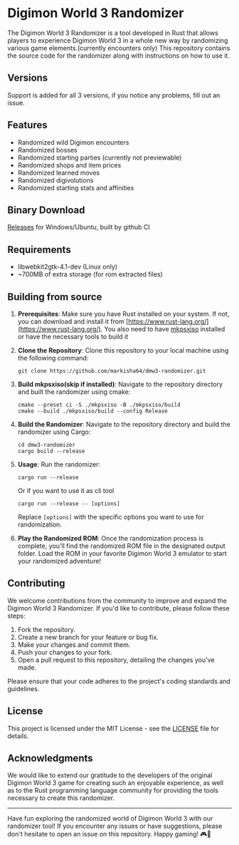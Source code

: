 
# Digimon World 3 Randomizer

The Digimon World 3 Randomizer is a tool developed in Rust that allows players to experience Digimon World 3 in a whole new way by randomizing various game elements.(currently encounters only) This repository contains the source code for the randomizer along with instructions on how to use it.

## Versions

Support is added for all 3 versions, if you notice any problems, fill out an issue.

## Features

- Randomized wild Digimon encounters
- Randomized bosses
- Randomized starting parties (currently not previewable)
- Randomized shops and item prices
- Randomized learned moves
- Randomized digivolutions
- Randomized starting stats and affinities

## Binary Download

[Releases](https://github.com/markisha64/dmw3-randomizer/releases) for Windows/Ubuntu, built by github CI

## Requirements

- libwebkit2gtk-4.1-dev (Linux only)
- ~700MB of extra storage (for rom extracted files)

## Building from source

1. **Prerequisites**: Make sure you have Rust installed on your system. If not, you can download and install it from [https://www.rust-lang.org/](https://www.rust-lang.org/).
   You also need to have [mkpsxiso](https://github.com/Lameguy64/mkpsxiso) installed or have the necessary tools to build it

2. **Clone the Repository**: Clone this repository to your local machine using the following command:
   ```shell
   git clone https://github.com/markisha64/dmw3-randomizer.git
   ```
3. **Build mkpsxiso(skip if installed)**: Navigate to the repository directory and built the randomizer using cmake:
   ```shell
   cmake --preset ci -S ./mkpsxiso -B ./mkpsxiso/build
   cmake --build ./mkpsxiso/build --config Release
   ```

4. **Build the Randomizer**: Navigate to the repository directory and build the randomizer using Cargo:
   ```shell
   cd dmw3-randomizer
   cargo build --release
   ```

5. **Usage**: Run the randomizer:
   ```shell
   cargo run --release
   ```
   Or if you want to use it as cli tool
   ```shell
   cargo run --release -- [options]
   ```
   Replace `[options]` with the specific options you want to use for randomization.


6. **Play the Randomized ROM**: Once the randomization process is complete, you'll find the randomized ROM file in the designated output folder. Load the ROM in your favorite Digimon World 3 emulator to start your randomized adventure!

## Contributing

We welcome contributions from the community to improve and expand the Digimon World 3 Randomizer. If you'd like to contribute, please follow these steps:

1. Fork the repository.
2. Create a new branch for your feature or bug fix.
3. Make your changes and commit them.
4. Push your changes to your fork.
5. Open a pull request to this repository, detailing the changes you've made.

Please ensure that your code adheres to the project's coding standards and guidelines.

## License

This project is licensed under the MIT License - see the [LICENSE](LICENSE.md) file for details.

## Acknowledgments

We would like to extend our gratitude to the developers of the original Digimon World 3 game for creating such an enjoyable experience, as well as to the Rust programming language community for providing the tools necessary to create this randomizer.

---

Have fun exploring the randomized world of Digimon World 3 with our randomizer tool! If you encounter any issues or have suggestions, please don't hesitate to open an issue on this repository. Happy gaming! 🎮🐾
